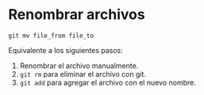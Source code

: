 # Renombrar archivos

```
git mv file_from file_to
```

Equivalente a los siguientes pasos:
1. Renombrar el archivo manualmente.
2. `git rm` para eliminar el archivo con git.
3. `git add` para agregar el archivo con el nuevo nombre.